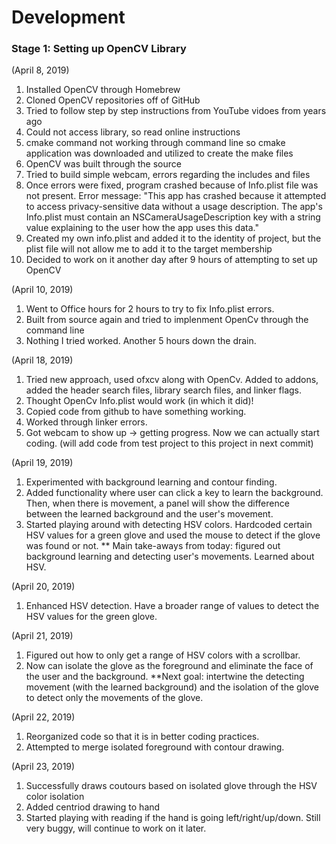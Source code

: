 # Development
### Stage 1: Setting up OpenCV Library

(April 8, 2019)
1. Installed OpenCV through Homebrew
2. Cloned OpenCV repositories off of GitHub
3. Tried to follow step by step instructions from YouTube vidoes from years ago
4. Could not access library, so read online instructions
5. cmake command not working through command line so cmake application was downloaded and utilized to create the make files
6. OpenCV was built through the source
7. Tried to build simple webcam, errors regarding the includes and files
8. Once errors were fixed, program crashed because of Info.plist file was not present. Error message:
"This app has crashed because it attempted to access privacy-sensitive data without a usage description.  The app's Info.plist must contain an NSCameraUsageDescription key with a string value explaining to the user how the app uses this data."
9. Created my own info.plist and added it to the identity of project, but the plist file will not allow me to add it to the target membership
10. Decided to work on it another day after 9 hours of attempting to set up OpenCV


(April 10, 2019)
1. Went to Office hours for 2 hours to try to fix Info.plist errors.
2. Built from source again and tried to implenment OpenCv through the command line
3. Nothing I tried worked. Another 5 hours down the drain.

(April 18, 2019)
1. Tried new approach, used ofxcv along with OpenCv. Added to addons, added the header search files, library search files, and linker flags.
2. Thought OpenCv Info.plist would work (in which it did)!
3. Copied code from github to have something working. 
4. Worked through linker errors.
5. Got webcam to show up -> getting progress. Now we can actually start coding. (will add code from test project to this project in next commit)

(April 19, 2019)
1. Experimented with background learning and contour finding.
2. Added functionality where user can click a key to learn the background. Then, when there is movement, a panel will show the difference between the learned background and the user's movement.
3. Started playing around with detecting HSV colors. Hardcoded certain HSV values for a green glove and used the mouse to detect if the glove was found or not.
** Main take-aways from today: figured out background learning and detecting user's movements. Learned about HSV.

(April 20, 2019)
1. Enhanced HSV detection. Have a broader range of values to detect the HSV values for the green glove.

(April 21, 2019)
1. Figured out how to only get a range of HSV colors with a scrollbar. 
2. Now can isolate the glove as the foreground and eliminate the face of the user and the background.
**Next goal: intertwine the detecting movement (with the learned background) and the isolation of the glove to detect only the movements of the glove.


(April 22, 2019)
1. Reorganized code so that it is in better coding practices.
2. Attempted to merge isolated foreground with contour drawing.

(April 23, 2019)
1. Successfully draws coutours based on isolated glove through the HSV color isolation
2. Added centriod drawing to hand
3. Started playing with reading if the hand is going left/right/up/down. Still very buggy, will continue to work on it later.

